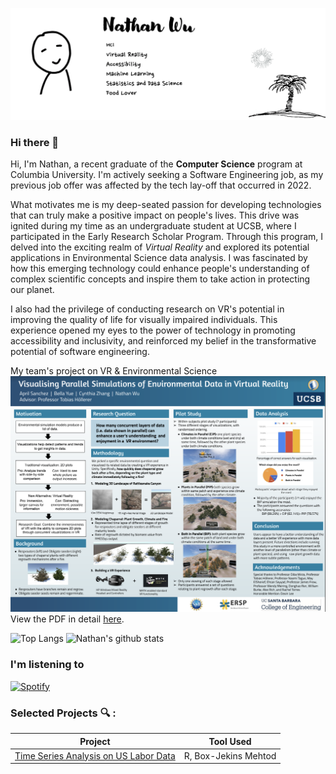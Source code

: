 ![banner](img/Banner.gif)
### Hi there 👋
Hi, I'm Nathan, a recent graduate of the __Computer Science__ program at Columbia University. I'm actively seeking a Software Engineering job, as my previous job offer was affected by the tech lay-off that occurred in 2022.

What motivates me is my deep-seated passion for developing technologies that can truly make a positive impact on people's lives. This drive was ignited during my time as an undergraduate student at UCSB, where I participated in the Early Research Scholar Program. Through this program, I delved into the exciting realm of _Virtual Reality_ and explored its potential applications in Environmental Science data analysis. I was fascinated by how this emerging technology could enhance people's understanding of complex scientific concepts and inspire them to take action in protecting our planet.

I also had the privilege of conducting research on VR's potential in improving the quality of life for visually impaired individuals. This experience opened my eyes to the power of technology in promoting accessibility and inclusivity, and reinforced my belief in the transformative potential of software engineering.

My team's project on VR & Environmental Science
![VR's Env Application](img/vr_env.png)
View the PDF in detail [here](https://drive.google.com/file/d/1hlMwbA6lATyMzwldB56foJHeYWUVL4B2/view). 

![Top Langs](https://github-readme-stats.vercel.app/api/top-langs/?username=nathanwoo&layout=compact)
![Nathan's github stats](https://github-readme-stats.vercel.app/api?username=nathanwoo&count_private=true)


### I'm listening to 
[![Spotify](https://novatorem.nathanwoo.vercel.app/api/spotify)](https://open.spotify.com/user/fnx2cmo6nj0acraigekac77ah)


### Selected Projects :mag: :
| Project  | Tool Used|
| ------------- | ------------- |
| [Time Series Analysis on US Labor Data](https://drive.google.com/file/d/1xUrlsUtG86nmRPjmEMzZo64vhqDjBj9y/view?usp=sharing)  | R, Box-Jekins Mehtod |
<!-- 
| Content Cell  | Content Cell  |
--->




<!--
**NathanWoo/NathanWoo** is a ✨ _special_ ✨ repository because its `README.md` (this file) appears on your GitHub profile.

Here are some ideas to get you started:

- 🔭 I’m currently working on ...
- 🌱 I’m currently learning ...
- 👯 I’m looking to collaborate on ...
- 🤔 I’m looking for help with ...
- 💬 Ask me about ...
- 📫 How to reach me: ...
- 😄 Pronouns: ...
- ⚡ Fun fact: ...
-->
